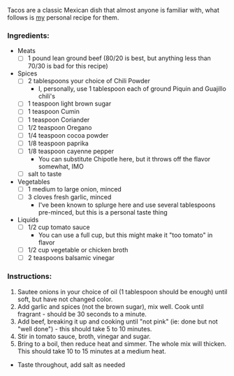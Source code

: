 Tacos are a classic Mexican dish that almost anyone is familiar with, what follows is [my](https://github.com/dshadowwolf) personal recipe for them.

### Ingredients:
* Meats
  - [ ] 1 pound lean ground beef (80/20 is best, but anything less than 70/30 is bad for this recipe)
  
* Spices
  - [ ] 2 tablespoons your choice of Chili Powder
    - I, personally, use 1 tablespoon each of ground Piquin and Guajillo chili's
  - [ ] 1 teaspoon light brown sugar
  - [ ] 1 teaspoon Cumin
  - [ ] 1 teaspoon Coriander
  - [ ] 1/2 teaspoon Oregano
  - [ ] 1/4 teaspoon cocoa powder
  - [ ] 1/8 teaspoon paprika
  - [ ] 1/8 teaspoon cayenne pepper
    - You can substitute Chipotle here, but it throws off the flavor somewhat, IMO
  - [ ] salt to taste
  
* Vegetables
  - [ ] 1 medium to large onion, minced
  - [ ] 3 cloves fresh garlic, minced
    - I've been known to splurge here and use several tablespoons pre-minced, but this is a personal taste thing
  
* Liquids
  - [ ] 1/2 cup tomato sauce
    - You can use a full cup, but this might make it "too tomato" in flavor
  - [ ] 1/2 cup vegetable or chicken broth
  - [ ] 2 teaspoons balsamic vinegar

### Instructions:
1. Sautee onions in your choice of oil (1 tablespoon should be enough) until soft, but have not changed color.
2. Add garlic and spices (not the brown sugar), mix well. Cook until fragrant - should be 30 seconds to a minute.
3. Add beef, breaking it up and cooking until "not pink" (ie: done but not "well done") - this should take 5 to 10 minutes.
4. Stir in tomato sauce, broth, vinegar and sugar.
5. Bring to a boil, then reduce heat and simmer. The whole mix will thicken. This should take 10 to 15 minutes at a medium heat.
  * Taste throughout, add salt as needed